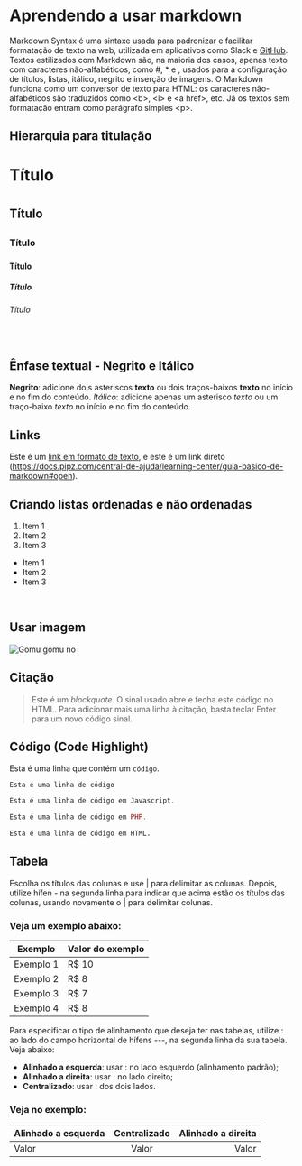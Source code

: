 # Aprendendo a usar markdown
Markdown Syntax é uma sintaxe usada para padronizar e facilitar formatação de texto na web, utilizada em aplicativos como Slack e [GitHub](#). 
Textos estilizados com Markdown são, na maioria dos casos, apenas texto com caracteres não-alfabéticos, como #, \* e ![](), usados para a configuração de títulos, listas, itálico, negrito e inserção de imagens. 
O Markdown funciona como um conversor de texto para HTML: os caracteres não-alfabéticos são traduzidos como &lt;b>, &lt;i> e &lt;a href>, etc. Já os textos sem formatação entram como parágrafo simples &lt;p>.


## **Hierarquia para titulação**
# Título <h1>
## Título <h2>
### Título <h3>
#### Título <h4>
##### Título <h5>
###### Título <h6>
  
 <br />

## Ênfase textual - Negrito e Itálico
**Negrito**: adicione dois asteriscos **texto** ou dois traços-baixos __texto__ no início e no fim do conteúdo.
*Itálico*: adicione apenas um asterisco *texto* ou um traço-baixo _texto_ no início e no fim do conteúdo.
  
## Links
Este é um [link em formato de texto](https://docs.pipz.com/central-de-ajuda/learning-center/guia-basico-de-markdown#open), e este é um link direto (https://docs.pipz.com/central-de-ajuda/learning-center/guia-basico-de-markdown#open).  
  
  
## Criando listas ordenadas e não ordenadas
 
1. Item 1
2. Item 2
3. Item 3


* Item 1
* Item 2
* Item 3
  
<br />
  
## Usar imagem
![Gomu gomu no](https://alfabetajuega.com/hero/2020/03/one-piece-luffy-1.jpg?width=1200&aspect_ratio=1200:631)
  
## Citação

>Este é um *blockquote*. O sinal usado abre e fecha este código no HTML. 
>Para adicionar mais uma linha à citação, basta teclar Enter para um novo
>código sinal.
  
## Código (Code Highlight)
  
Esta é uma linha que contém um `código`.

```
Esta é uma linha de código
 ```
 
  
~~~javascript
Esta é uma linha de código em Javascript.
~~~

~~~php
Esta é uma linha de código em PHP.
~~~

~~~html
Esta é uma linha de código em HTML.
~~~  
  

## Tabela

Escolha os títulos das colunas e use | para delimitar as colunas. Depois, utilize hífen - na segunda linha para indicar que acima estão os títulos das colunas, usando novamente o | para delimitar colunas. 

### Veja um exemplo abaixo:
  
Exemplo   | Valor do exemplo
--------- | ------
Exemplo 1 | R$ 10
Exemplo 2 | R$ 8
Exemplo 3 | R$ 7
Exemplo 4 | R$ 8
  
  
Para especificar o tipo de alinhamento que deseja ter nas tabelas, utilize : ao lado do campo horizontal de hífens ---, na segunda linha da sua tabela. Veja abaixo:

* **Alinhado a esquerda**: usar : no lado esquerdo (alinhamento padrão);
* **Alinhado a direita**: usar : no lado direito;
* **Centralizado**: usar : dos dois lados.

 ### Veja no exemplo:  
 Alinhado a esquerda | Centralizado | Alinhado a direita
:--------- | :------: | -------:
Valor | Valor | Valor
